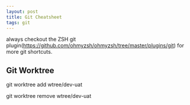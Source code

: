 ```yaml
---
layout: post
title: Git Cheatsheet
tags: git
---
```


always checkout the ZSH git plugin(https://github.com/ohmyzsh/ohmyzsh/tree/master/plugins/git) for more git shortcuts.

## Git Worktree

git worktree add wtree/dev-uat


git worktree remove wtree/dev-uat


